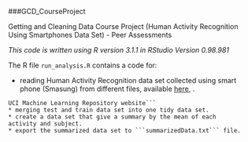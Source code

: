 ###GCD_CourseProject

Getting and Cleaning Data Course Project (Human Activity Recognition Using Smartphones Data Set) - Peer Assessments 

_This code is written using R version 3.1.1 in RStudio Version 0.98.981_

The R file ```run_analysis.R``` contains a code for:  
* reading Human Activity Recognition data set collected using 
smart phone (Smasung) from different files, available [here](https://d396qusza40orc.cloudfront.net/getdata%2Fprojectfiles%2FUCI%20HAR%20Dataset.zip), .
```"Human Activity Recognition database built from the recordings of 30 subjects performing activities of daily living (ADL) while carrying a waist-mounted smartphone with embedded inertial sensors."
UCI Machine Learning Repository website```
* merging test and train data set into one tidy data set.  
* create a data set that give a summary by the mean of each 
activity and subject.  
* export the summarized data set to ```summarizedData.txt``` file.




